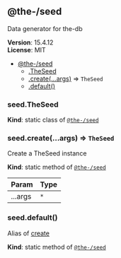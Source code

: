 <!--- Code generated by @the-/script-doc. DO NOT EDIT. -->

<a name="module_@the-/seed"></a>

## @the-/seed
Data generator for the-db

**Version**: 15.4.12  
**License**: MIT  

* [@the-/seed](#module_@the-/seed)
    * [.TheSeed](#module_@the-/seed.TheSeed)
    * [.create(...args)](#module_@the-/seed.create) ⇒ <code>TheSeed</code>
    * [.default()](#module_@the-/seed.default)

<a name="module_@the-/seed.TheSeed"></a>

### seed.TheSeed
**Kind**: static class of [<code>@the-/seed</code>](#module_@the-/seed)  
<a name="module_@the-/seed.create"></a>

### seed.create(...args) ⇒ <code>TheSeed</code>
Create a TheSeed instance

**Kind**: static method of [<code>@the-/seed</code>](#module_@the-/seed)  

| Param | Type |
| --- | --- |
| ...args | <code>\*</code> | 

<a name="module_@the-/seed.default"></a>

### seed.default()
Alias of [create](#module_@the-/seed.create)

**Kind**: static method of [<code>@the-/seed</code>](#module_@the-/seed)  
